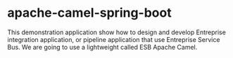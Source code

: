 # apache-camel-spring-boot
This demonstration application show how to design and develop Entreprise integration application, or pipeline application that use Entreprise Service Bus. We are going to use a lightweight called ESB Apache Camel. 
